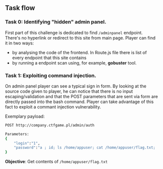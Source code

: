 ## Task flow
### Task 0: Identifying "hidden" admin panel.
First part of this challenge is dedicated to find ```/adminpanel``` endpoint. There's no hyperlink or redirect to this site from main page. Player can find it in two ways:
- by analysing the code of the frontend. In Route.js file there is list of every endpoint that this site contains
- by running a endpoint scan using, for example, **gobuster** tool.

### Task 1: Exploiting command injection.
On admin panel player can see a typical sign in form. By looking at the source code given to player, he can notice that there is no input escaping/validation and that the POST parameters that are sent via form are directly passed into the bash command. Player can take advantage of this fact to exploit a commant injection vulnerability.

Exemplary payload:
```bash
POST http://company.ctfgame.pl/admin/auth

Parameters:
{
    "login":"1",
    "password":"a ; id; ls /home/appuser; cat /home/appuser/flag.txt;  "
}
```

**Objective**: Get contents of ```/home/appuser/flag.txt```